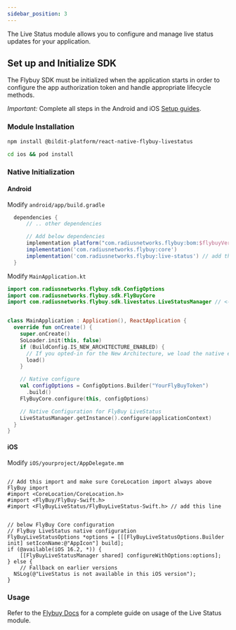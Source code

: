 ```yaml
---
sidebar_position: 3
---
```


The Live Status module allows you to configure and manage live status updates for your application.

## Set up and Initialize SDK

The Flybuy SDK must be initialized when the application starts in order to configure the app authorization token and handle appropriate lifecycle methods.

_Important:_ Complete all steps in the Android and iOS [Setup guides](../Setup.md#installation).

### Module Installation

```sh
npm install @bildit-platform/react-native-flybuy-livestatus

cd ios && pod install
```

### Native Initialization

#### Android

Modify `android/app/build.gradle`

```gradle
  dependencies {
      // .. other dependencies

      // Add below dependencies
      implementation platform("com.radiusnetworks.flybuy:bom:$flybuyVersion")
      implementation('com.radiusnetworks.flybuy:core')
      implementation('com.radiusnetworks.flybuy:live-status') // add this line
  }
```

Modify `MainApplication.kt`

```kotlin
import com.radiusnetworks.flybuy.sdk.ConfigOptions
import com.radiusnetworks.flybuy.sdk.FlyBuyCore
import com.radiusnetworks.flybuy.sdk.livestatus.LiveStatusManager // <-- add this import


class MainApplication : Application(), ReactApplication {
  override fun onCreate() {
    super.onCreate()
    SoLoader.init(this, false)
    if (BuildConfig.IS_NEW_ARCHITECTURE_ENABLED) {
      // If you opted-in for the New Architecture, we load the native entry point for this app.
      load()
    }

    // Native configure
    val configOptions = ConfigOptions.Builder("YourFlyBuyToken")
      .build()
    FlyBuyCore.configure(this, configOptions)

    // Native Configuration for FlyBuy LiveStatus
    LiveStatusManager.getInstance().configure(applicationContext)
  }
}
```


#### iOS


Modify `iOS/yourproject/AppDelegate.mm`

```objc

// Add this import and make sure CoreLocation import always above FlyBuy import
#import <CoreLocation/CoreLocation.h>
#import <FlyBuy/FlyBuy-Swift.h>
#import <FlyBuyLiveStatus/FlyBuyLiveStatus-Swift.h> // add this line

```

```objc

// below FlyBuy Core configuration
// FlyBuy LiveStatus native configuration
FlyBuyLiveStatusOptions *options = [[[FlyBuyLiveStatusOptions.Builder init] setIconName:@"AppIcon"] build];
if (@available(iOS 16.2, *)) {
    [[FlyBuyLiveStatusManager shared] configureWithOptions:options];
} else {
    // Fallback on earlier versions
  NSLog(@"LiveStatus is not available in this iOS version");
}
```


### Usage

Refer to the [Flybuy Docs](https://www.radiusnetworks.com/developers/flybuy/#/sdk-2.0/pickup/065-live-status?id=live-status) for a complete guide on usage of the Live Status module.